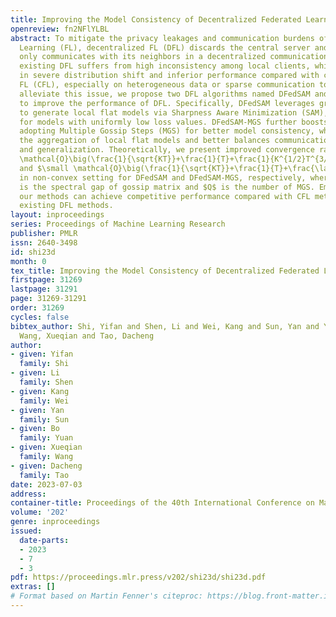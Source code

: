 ```yaml
---
title: Improving the Model Consistency of Decentralized Federated Learning
openreview: fn2NFlYLBL
abstract: To mitigate the privacy leakages and communication burdens of Federated
  Learning (FL), decentralized FL (DFL) discards the central server and each client
  only communicates with its neighbors in a decentralized communication network. However,
  existing DFL suffers from high inconsistency among local clients, which results
  in severe distribution shift and inferior performance compared with centralized
  FL (CFL), especially on heterogeneous data or sparse communication topologies. To
  alleviate this issue, we propose two DFL algorithms named DFedSAM and DFedSAM-MGS
  to improve the performance of DFL. Specifically, DFedSAM leverages gradient perturbation
  to generate local flat models via Sharpness Aware Minimization (SAM), which searches
  for models with uniformly low loss values. DFedSAM-MGS further boosts DFedSAM by
  adopting Multiple Gossip Steps (MGS) for better model consistency, which accelerates
  the aggregation of local flat models and better balances communication complexity
  and generalization. Theoretically, we present improved convergence rates $\small
  \mathcal{O}\big(\frac{1}{\sqrt{KT}}+\frac{1}{T}+\frac{1}{K^{1/2}T^{3/2}(1-\lambda)^2}\big)$
  and $\small \mathcal{O}\big(\frac{1}{\sqrt{KT}}+\frac{1}{T}+\frac{\lambda^Q+1}{K^{1/2}T^{3/2}(1-\lambda^Q)^2}\big)$
  in non-convex setting for DFedSAM and DFedSAM-MGS, respectively, where $1-\lambda$
  is the spectral gap of gossip matrix and $Q$ is the number of MGS. Empirically,
  our methods can achieve competitive performance compared with CFL methods and outperform
  existing DFL methods.
layout: inproceedings
series: Proceedings of Machine Learning Research
publisher: PMLR
issn: 2640-3498
id: shi23d
month: 0
tex_title: Improving the Model Consistency of Decentralized Federated Learning
firstpage: 31269
lastpage: 31291
page: 31269-31291
order: 31269
cycles: false
bibtex_author: Shi, Yifan and Shen, Li and Wei, Kang and Sun, Yan and Yuan, Bo and
  Wang, Xueqian and Tao, Dacheng
author:
- given: Yifan
  family: Shi
- given: Li
  family: Shen
- given: Kang
  family: Wei
- given: Yan
  family: Sun
- given: Bo
  family: Yuan
- given: Xueqian
  family: Wang
- given: Dacheng
  family: Tao
date: 2023-07-03
address: 
container-title: Proceedings of the 40th International Conference on Machine Learning
volume: '202'
genre: inproceedings
issued:
  date-parts:
  - 2023
  - 7
  - 3
pdf: https://proceedings.mlr.press/v202/shi23d/shi23d.pdf
extras: []
# Format based on Martin Fenner's citeproc: https://blog.front-matter.io/posts/citeproc-yaml-for-bibliographies/
---
```

